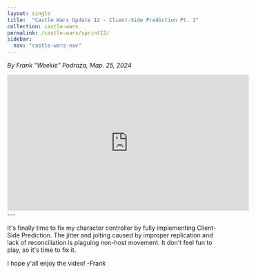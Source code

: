 ```yaml
---
layout: single
title:  "Castle Wars Update 12 - Client-Side Prediction Pt. 1"
collection: castle-wars
permalink: /castle-wars/sprint12/
sidebar:
  nav: "castle-wars-nav"
---
```


_By Frank "Weekie" Podraza, Map. 25, 2024_

<iframe width="560" height="315" src="https://www.youtube.com/embed/1B4FKh4ug2Q?si=w0qCrPjsxACAHxG-" title="YouTube video player" frameborder="0" allow="accelerometer; autoplay; clipboard-write; encrypted-media; gyroscope; picture-in-picture; web-share" referrerpolicy="strict-origin-when-cross-origin" allowfullscreen></iframe>
---

It's finally time to fix my character controller by fully implementing Client-Side Prediction. The jitter and jolting caused by improper replication and lack of reconciliation is plaguing non-host movement. It don't feel fun to play, so it's time to fix it.


I hope y'all enjoy the video!
-Frank

